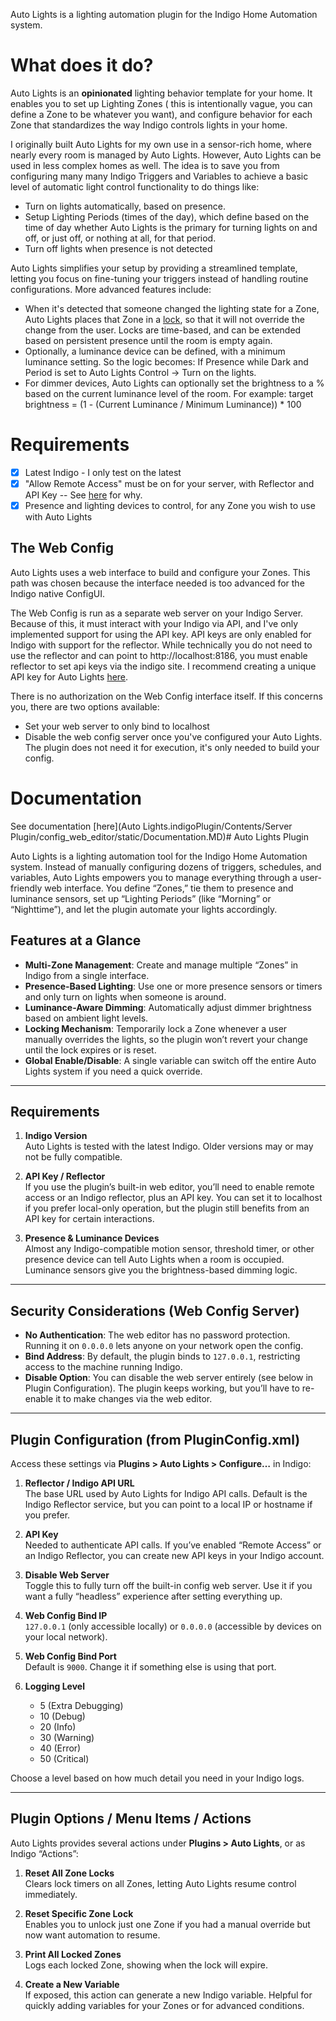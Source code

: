 Auto Lights is a lighting automation plugin for the Indigo Home Automation system.

# What does it do?

Auto Lights is an **opinionated** lighting behavior template for your home. It enables you to set up Lighting Zones (
this is intentionally vague, you can define a Zone to be whatever you want), and configure behavior for each Zone that
standardizes the way Indigo controls lights in your home.

I originally built Auto Lights for my own use in a sensor-rich home, where nearly every room is managed by Auto Lights.
However, Auto Lights can be used in less complex homes as well. The idea is to save you from configuring many many
Indigo Triggers and Variables to achieve a basic level of automatic light control functionality to do things like:

* Turn on lights automatically, based on presence.
* Setup Lighting Periods (times of the day), which define based on the time of day whether Auto Lights is the primary
  for turning lights on and off, or just off, or nothing at all, for that period.
* Turn off lights when presence is not detected

Auto Lights simplifies your setup by providing a streamlined template, letting you focus on fine-tuning your triggers
instead of handling routine configurations. More advanced features include:

* When it's detected that someone changed the lighting state for a Zone, Auto Lights places that Zone in
  a [lock](#locks), so that it will not override the change from the user. Locks are time-based, and can be extended
  based on persistent presence until the room is empty again.
* Optionally, a luminance device can be defined, with a minimum luminance setting. So the logic becomes: If Presence
  while Dark and Period is set to Auto Lights Control -> Turn on the lights.
* For dimmer devices, Auto Lights can optionally set the brightness to a % based on the current luminance level of the
  room. For example: target brightness = (1 - (Current Luminance / Minimum Luminance)) * 100

# Requirements

- [x] Latest Indigo - I only test on the latest
- [x] "Allow Remote Access" must be on for your server, with Reflector and API Key -- See [here](#the-web-config) for
  why.
- [x] Presence and lighting devices to control, for any Zone you wish to use with Auto Lights

## The Web Config

Auto Lights uses a web interface to build and configure your Zones. This path was chosen because the interface needed is
too advanced for the Indigo native ConfigUI.

The Web Config is run as a separate web server on your Indigo Server. Because of this, it must interact with your Indigo
via API, and I've only implemented support for using the API key. API keys are only enabled for Indigo with support for
the reflector. While technically you do not need to use the reflector and can point to http://localhost:8186, you must
enable reflector to set api keys via the indigo site. I recommend creating a unique API key for Auto
Lights [here](https://www.indigodomo.com/account/authorizations).

There is no authorization on the Web Config interface itself. If this concerns you, there are two options available:

* Set your web server to only bind to localhost
* Disable the web config server once you've configured your Auto Lights. The plugin does not need it for execution, it's
  only needed to build your config.

# Documentation

See documentation [here](Auto Lights.indigoPlugin/Contents/Server Plugin/config_web_editor/static/Documentation.MD)# Auto Lights Plugin

Auto Lights is a lighting automation tool for the Indigo Home Automation system. Instead of manually configuring dozens of triggers, schedules, and variables, Auto Lights empowers you to manage everything through a user-friendly web interface. You define “Zones,” tie them to presence and luminance sensors, set up “Lighting Periods” (like “Morning” or “Nighttime”), and let the plugin automate your lights accordingly.

## Features at a Glance

- **Multi-Zone Management**: Create and manage multiple “Zones” in Indigo from a single interface.  
- **Presence-Based Lighting**: Use one or more presence sensors or timers and only turn on lights when someone is around.  
- **Luminance-Aware Dimming**: Automatically adjust dimmer brightness based on ambient light levels.  
- **Locking Mechanism**: Temporarily lock a Zone whenever a user manually overrides the lights, so the plugin won’t revert your change until the lock expires or is reset.  
- **Global Enable/Disable**: A single variable can switch off the entire Auto Lights system if you need a quick override.

---

## Requirements

1. **Indigo Version**  
   Auto Lights is tested with the latest Indigo. Older versions may or may not be fully compatible.

2. **API Key / Reflector**  
   If you use the plugin’s built-in web editor, you’ll need to enable remote access or an Indigo reflector, plus an API key. You can set it to localhost if you prefer local-only operation, but the plugin still benefits from an API key for certain interactions.

3. **Presence & Luminance Devices**  
   Almost any Indigo-compatible motion sensor, threshold timer, or other presence device can tell Auto Lights when a room is occupied. Luminance sensors give you the brightness-based dimming logic.

---

## Security Considerations (Web Config Server)

- **No Authentication**: The web editor has no password protection. Running it on `0.0.0.0` lets anyone on your network open the config. 
- **Bind Address**: By default, the plugin binds to `127.0.0.1`, restricting access to the machine running Indigo. 
- **Disable Option**: You can disable the web server entirely (see below in Plugin Configuration). The plugin keeps working, but you’ll have to re-enable it to make changes via the web editor.

---

## Plugin Configuration (from PluginConfig.xml)

Access these settings via **Plugins > Auto Lights > Configure…** in Indigo:

1. **Reflector / Indigo API URL**  
   The base URL used by Auto Lights for Indigo API calls. Default is the Indigo Reflector service, but you can point to a local IP or hostname if you prefer.

2. **API Key**  
   Needed to authenticate API calls. If you’ve enabled “Remote Access” or an Indigo Reflector, you can create new API keys in your Indigo account.

3. **Disable Web Server**  
   Toggle this to fully turn off the built-in config web server. Use it if you want a fully “headless” experience after setting everything up.

4. **Web Config Bind IP**  
   `127.0.0.1` (only accessible locally) or `0.0.0.0` (accessible by devices on your local network).

5. **Web Config Bind Port**  
   Default is `9000`. Change it if something else is using that port.

6. **Logging Level**  
   - 5 (Extra Debugging)  
   - 10 (Debug)  
   - 20 (Info)  
   - 30 (Warning)  
   - 40 (Error)  
   - 50 (Critical)  

Choose a level based on how much detail you need in your Indigo logs.

---

## Plugin Options / Menu Items / Actions

Auto Lights provides several actions under **Plugins > Auto Lights**, or as Indigo “Actions”:

1. **Reset All Zone Locks**  
   Clears lock timers on all Zones, letting Auto Lights resume control immediately.

2. **Reset Specific Zone Lock**  
   Enables you to unlock just one Zone if you had a manual override but now want automation to resume.

3. **Print All Locked Zones**  
   Logs each locked Zone, showing when the lock will expire.

4. **Create a New Variable**  
   If exposed, this action can generate a new Indigo variable. Helpful for quickly adding variables for your Zones or for advanced conditions.

```
